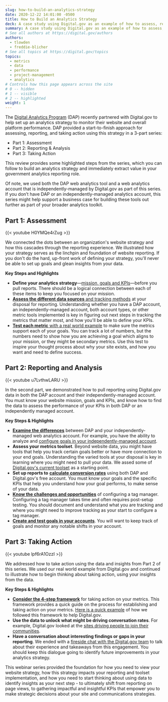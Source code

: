 ```yaml
---
slug: how-to-build-an-analytics-strategy
date: 2020-12-22 14:01:00 -0500
title: How to Build an Analytics Strategy
deck: A case study using Digital.gov as an example of how to assess, report, and take action using web analytics as part of an analytics strategy.
summary: A case study using Digital.gov as an example of how to assess, report, and take action using web analytics as part of an analytics strategy.
# See all authors at https://digital.gov/authors
authors:
  - tlowden
  - freddie-blicher
# See all topics at https://digital.gov/topics
topics:
  - metrics
  - data
  - performance
  - project-management
  - analytics
# Controls how this page appears across the site
# 0 -- hidden
# 1 -- visible
# 2 -- highlighted
weight: 1
---
```


The [Digital Analytics Program](https://digital.gov/guides/dap/) (DAP) recently partnered with Digital.gov to help set up an analytics strategy to monitor their website and overall platform performance. DAP provided a start-to-finish approach for assessing, reporting, and taking action using this strategy in a 3-part series:

- Part 1: Assessment
- Part 2: Reporting & Analysis
- Part 3: Taking Action

This review provides some highlighted steps from the series, which you can follow to build an analytics strategy and immediately extract value in your government analytics reporting role.

Of note, we used both the DAP web analytics tool and a web analytics account that is independently-managed by Digital.gov as part of this series. If you don’t have DAP or an independently-managed analytics account, this series might help support a business case for building these tools out further as part of your broader analytics toolkit.

## Part 1: Assessment

{{< youtube H0YMQe4rZug >}}

We connected the dots between an organization's website strategy and how this cascades through the reporting experience. We illustrated how your strategy serves as the linchpin and foundation of website reporting. If you don't do the hard, up-front work of defining your strategy, you'll never be able to set up goals and glean insights from your data.

**Key Steps and Highlights**

- **Define your analytics strategy**&mdash;[mission, goals and KPIs](https://youtu.be/H0YMQe4rZug?t=511)—before you pull reports. There should be a logical connection between each of these items to keep you focused on your mission.
- [**Assess the different data sources** and tracking methods](https://youtu.be/H0YMQe4rZug?t=991) at your disposal for reporting. Understanding whether you have a DAP account, an independently-managed account, both account types, or other metric tools implemented is key in figuring out next steps in tracking the metrics that matter most, and how you'll be able to define your KPIs.
- [**Test each metric** with a real world example](https://youtu.be/H0YMQe4rZug?t=1692) to make sure the metrics support each of your goals. You can track a lot of numbers, but the numbers need to show how you are achieving a goal which aligns to your mission, or they might be secondary metrics. Use this test to inspire your thought process about why your site exists, and how you want and need to define success.

## Part 2: Reporting and Analysis

{{< youtube u7LvthwLARU >}}

In the second part, we demonstrated how to pull reporting using Digital.gov data in both the DAP account and their independently-managed account. You must know your website mission, goals and KPIs, and know how to find the data to assess the performance of your KPIs in both DAP or an independently managed account.

**Key Steps & Highlights**

- [**Examine the differences**](https://youtu.be/u7LvthwLARU?t=309) between DAP and your independently-managed web analytics account. For example, you have the ability to analyze and [configure goals in your independently-managed account](https://youtu.be/u7LvthwLARU?t=675).
- **Assess your metrics toolset**. Beyond website data, you might have tools that help you track certain goals better or have more connection to your end goals. Understanding the varied tools at your disposal is key in learning where you might need to pull your data. We assed some of [Digital.gov's current toolset](https://youtu.be/u7LvthwLARU?t=635) as a starting point.
- **Set up reports to** [**calculate conversion rates**](https://youtu.be/u7LvthwLARU?t=897) using both DAP and Digital.gov's free account. You must know your goals and the specific KPIs that help you understand how your goal performs, to make sense of your data.
- [**Know the challenges and opportunities**](https://youtu.be/u7LvthwLARU?t=2357) of configuring a tag manager. Configuring a tag manager takes time and often requires post-setup testing. You should document and understand what you are tracking and where you might need to improve tracking as your start to configure a tag manager.
- [**Create and test goals in your accounts**](https://youtu.be/u7LvthwLARU?t=2596). You will want to keep track of goals and monitor any notable shifts in your account.

## Part 3: Taking Action

{{< youtube lpf6rA1OzzI >}}

We addressed how to take action using the data and insights from Part 2 of this series. We used our real world example from Digital.gov and continued to illustrate how to begin thinking about taking action, using your insights from the data.

**Key Steps & Highlights**

- [**Consider the 4-step framework**](https://youtu.be/lpf6rA1OzzI?t=367) for taking action on your metrics. This framework provides a quick guide on the process for establishing and taking action on your metrics. [Here is a quick example](https://youtu.be/lpf6rA1OzzI?t=451) of how we followed this framework to help Digital.gov.
- **Use the data to unlock what might be driving conversation rates**. For example, Digital.gov looked at the [sites driving people to join their communities](https://youtu.be/lpf6rA1OzzI?t=721).
- **Have a conversation about interesting findings or gaps in your reporting**. We ended with a [fireside chat with the Digital.gov team](https://youtu.be/lpf6rA1OzzI?t=2328) to talk about their experience and takeaways from this engagement. You should keep this dialogue going to identify future improvements in your analytics strategy.

This webinar series provided the foundation for how you need to view your website strategy, how this strategy impacts your reporting and toolset implementation, and how you need to start thinking about using data to identify insights as your next step - to ultimately shift from reporting on page views, to gathering impactful and insightful KPIs that empower you to make strategic decisions about your site and communications strategies.
